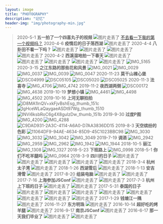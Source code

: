 ```yaml
---
layout: image
title: "PHOTOGRAPHY"
description: "记忆"
header-img: "img/photography-min.jpg"
---
```

> 2020-5-1 **五一拍了一个四喜丸子的视频**
![图片走丢了](http://cdn-rainey.bingqichen.me/uPic/IMG_5646.jpg)
[不去看一下我的第一个视频吗？](https://www.bilibili.com/video/BV15K41157mf)
> 2020-4-6 **疫情后的日子荡西湖**
![图片走丢了](http://cdn-rainey.bingqichen.me/uPic/IMG_4852.jpeg)
> 2020-4-4 **八卦田不看一下吗？**
![图片走丢了](http://cdn-rainey.bingqichen.me/uPic/IMG_5432.jpeg)
![图片走丢了](http://cdn-rainey.bingqichen.me/uPic/IMG_5482.jpg)
![图片走丢了](http://cdn-rainey.bingqichen.me/uPic/IMG_5410.jpg)
![图片走丢了](http://cdn-rainey.bingqichen.me/uPic/IMG_5370.jpg)
> 2020-4-2 **西溪湿地拍一下春天**
![图片走丢了](http://cdn-rainey.bingqichen.me/uPic/4D2EDB9A-60BF-4F3E-A7E3-58E8ED25008E.jpg)
![图片走丢了](http://cdn-rainey.bingqichen.me/uPic/16A84491-D11B-4025-BD57-7B23E66B67BF.jpg)
![图片走丢了](http://cdn-rainey.bingqichen.me/uPic/62A508C8-68C2-409A-9FD6-94E93C602D7C.jpg)
![图片走丢了](http://cdn-rainey.bingqichen.me/uPic/F94C7270-EFC2-4F7F-9221-F48676EC01B9.jpg)
![图片走丢了](http://cdn-rainey.bingqichen.me/uPic/FCCAEEE9-2B88-43CD-B389-C429F8D18283.jpg)
![IMG_5165](http://cdn-rainey.bingqichen.me/uPic/IMG_5165.jpg)
> 2020-3-15 **之江东路的那些花和风景**
![IMG_0021](http://cdn-rainey.bingqichen.me/uPic/IMG_0021.jpeg)
![IMG_0029](http://cdn-rainey.bingqichen.me/uPic/IMG_0029.jpeg)
![IMG_0037](http://cdn-rainey.bingqichen.me/uPic/IMG_0037.jpeg)
![IMG_0039](http://cdn-rainey.bingqichen.me/uPic/IMG_0039.jpeg)
![IMG_0047](http://cdn-rainey.bingqichen.me/uPic/IMG_0047.jpeg)
> 2020-11-23 **莫干山裸心堡**
![DSC04999](http://cdn-rainey.bingqichen.me/uPic/DSC04999.JPG)
![DSC05105](http://cdn-rainey.bingqichen.me/uPic/DSC05105.JPG)
![DSC05020](http://cdn-rainey.bingqichen.me/uPic/DSC05020.jpg)
![DSC05025](http://cdn-rainey.bingqichen.me/uPic/DSC05025.jpg)
> 2020-11-3 **法喜寺**
![IMG_4706](http://cdn-rainey.bingqichen.me/uPic/IMG_4706.jpeg)
![IMG_4742](http://cdn-rainey.bingqichen.me/uPic/IMG_4742.jpeg)
> 2019-11-2 **夜西湖两侧**
![DSC00172](http://cdn-rainey.bingqichen.me/uPic/DSC00172.jpeg)
![IMG_4638](http://cdn-rainey.bingqichen.me/uPic/IMG_4638.jpg)
> 2019-10-19 **梦想小镇**
![IMG_4461](http://cdn-rainey.bingqichen.me/uPic/IMG_4461.jpg)
![IMG_4498](http://cdn-rainey.bingqichen.me/uPic/IMG_4498.jpg)
![IMG_4502](http://cdn-rainey.bingqichen.me/uPic/IMG_4502.jpg)
> 2019-10-16 **上河无聊拍拍**
![iD8MA1lnQV+xkFjvBshEsg_thumb_151c](http://cdn-rainey.bingqichen.me/uPic/iD8MA1lnQV+xkFjvBshEsg_thumb_151c.jpg)
![IgHceWLaQaygaeASDt97Wg_thumb_1510](http://cdn-rainey.bingqichen.me/uPic/IgHceWLaQaygaeASDt97Wg_thumb_1510.jpg)
![INVi6ksbRoC6g4X8guIzDw_thumb_151b](http://cdn-rainey.bingqichen.me/uPic/INVi6ksbRoC6g4X8guIzDw_thumb_151b.jpg)
> 2019-9-30 **过度P图**
![IMG_4200](http://cdn-rainey.bingqichen.me/uPic/IMG_4200.jpeg)
![IMG_4288](http://cdn-rainey.bingqichen.me/uPic/IMG_4288.jpeg)
![C9DAD931-2A3C-4114-A6A0-D7AA3836DD15](http://cdn-rainey.bingqichen.me/uPic/C9DAD931-2A3C-4114-A6A0-D7AA3836DD15.jpg)
> 2019-8-3 **天空缤纷的色彩**
![11064DF9-94AE-4634-85D9-45C1023BBC98](http://cdn-rainey.bingqichen.me/uPic/11064DF9-94AE-4634-85D9-45C1023BBC98.jpeg)
![IMG_3030](http://cdn-rainey.bingqichen.me/uPic/IMG_3030.jpeg)
![IMG_3032](http://cdn-rainey.bingqichen.me/uPic/IMG_3032.jpeg)
![IMG_3042](http://cdn-rainey.bingqichen.me/uPic/IMG_3042.jpeg)
![IMG_3049](http://cdn-rainey.bingqichen.me/uPic/IMG_3049.jpeg)
> 2019-7-19 **调酒**
![IMG_2942](http://cdn-rainey.bingqichen.me/uPic/IMG_2942.jpeg)
![IMG_2959](http://cdn-rainey.bingqichen.me/uPic/IMG_2959.jpeg)
![IMG_2962](http://cdn-rainey.bingqichen.me/uPic/IMG_2962.jpeg)
![IMG_1942](http://cdn-rainey.bingqichen.me/uPic/IMG_1942.jpeg)
![IMG_1944](http://cdn-rainey.bingqichen.me/uPic/IMG_1944.jpeg)
> 2018-10-5 **丽江**
![IMG_1308](http://cdn-rainey.bingqichen.me/uPic/IMG_1308.jpeg)
![IMG_1327](http://cdn-rainey.bingqichen.me/uPic/IMG_1327.jpeg)
> 2018-5-23 **下班路上**
![IMG_0998](http://cdn-rainey.bingqichen.me/uPic/IMG_0998.jpg)
> 2018-5-1 **你们不吃羊腿吗**
![IMG_0964](http://cdn-rainey.bingqichen.me/uPic/IMG_0964.jpeg)
> 2018-3-9 **四川的日子**
![图片走丢了](http://cdn-rainey.bingqichen.me/2018-04-10-619e3808-UNADJUSTEDNONRAW_thumb_ad3.jpg)
![图片走丢了](http://cdn-rainey.bingqichen.me/2018-04-10-619e3808-UNADJUSTEDNONRAW_thumb_ad4.jpg)
![图片走丢了](http://cdn-rainey.bingqichen.me/2018-04-10-3362897a-pVfiLo26QFusMAaXJrJqvw_thumb_ac6.jpg)
![图片走丢了](http://cdn-rainey.bingqichen.me/2018-04-10-59c2e812-9Hukw%2bFLRzmUMxmMTY4yyA_thumb_aec.jpg)
![图片走丢了](http://cdn-rainey.bingqichen.me/2018-04-10-59c2e812-GUzsByjwQH6dYdx85dQI9A_thumb_ae6.jpg)
> 2018-3-4 **杭州太子湾**
![图片走丢了](http://cdn-rainey.bingqichen.me/2018-04-10-81819a86-%e5%a4%aa%e5%ad%90%e6%b9%be.jpg)
> 2018-1-26 **西湖雪后**
![图片走丢了](http://cdn-rainey.bingqichen.me/2018-04-10-0173749f-%e8%a5%bf%e6%b9%96%e9%9b%aa%e6%99%af.jpg)
> 2018-1-13 **安吉滑雪**
![图片走丢了](http://cdn-rainey.bingqichen.me/2018-04-10-6618e48c-%e5%ae%89%e5%90%89%e6%bb%91%e9%9b%aa.jpg)
> 2017-8-20 **组装电脑**
![图片走丢了](http://cdn-rainey.bingqichen.me/2018-04-10-d317974d-%e7%bb%84%e8%a3%85%e6%9c%ba1.jpg)
![图片走丢了](http://cdn-rainey.bingqichen.me/2018-04-10-86127a36-%e7%bb%84%e8%a3%85%e6%9c%ba.jpg)
> 2017-7-16 **上海参加JSConf**
![图片走丢了](http://cdn-rainey.bingqichen.me/2018-04-10-02be6ad4-JSConf1.jpg)
![图片走丢了](http://cdn-rainey.bingqichen.me/2018-04-10-02be6ad4-JSConf2.jpg)
> 2017-7-3 **杭州上下班的日子**
![图片走丢了](http://cdn-rainey.bingqichen.me/2018-04-10-ec1ec37e-%e8%a1%97%e6%99%af.jpg)
![图片走丢了](http://cdn-rainey.bingqichen.me/2018-04-10-9a2bdcec-%e4%b8%8b%e7%8f%ad%e8%b7%af%e4%b8%8a.jpg)
> 2017-5-31 **泰国的日子**
![图片走丢了](http://cdn-rainey.bingqichen.me/2018-04-10-7b0d0484-%e8%8a%ad%e4%b8%9c%e6%b5%b7%e6%bb%a9_1.jpg)
![图片走丢了](http://cdn-rainey.bingqichen.me/2018-04-10-66ba8d7d-%e8%8a%ad%e4%b8%9c%e6%b5%b7%e6%bb%a9_2.jpg)
![图片走丢了](http://cdn-rainey.bingqichen.me/2018-04-10-d03908a4-%e8%8a%ad%e4%b8%9c%e6%b5%b7%e6%bb%a9_3.jpg)
![图片走丢了](http://cdn-rainey.bingqichen.me/2018-04-10-d03908a4-phuket.jpg)
![图片走丢了](http://cdn-rainey.bingqichen.me/2018-04-10-d03908a4-Thailand_5.jpg)
![图片走丢了](http://cdn-rainey.bingqichen.me/2018-04-10-ebc44887-Thailand_6.jpg)
![图片走丢了](http://cdn-rainey.bingqichen.me/2018-04-10-ebc44887-Thailand_7.jpg)
![图片走丢了](http://cdn-rainey.bingqichen.me/2018-04-10-f10053fe-%e6%9b%bc%e8%b0%b7%e5%9f%8e%e5%b8%82.jpg)
> 2017-1-29 **钱塘江一隅**
![图片走丢了](http://cdn-rainey.bingqichen.me/2018-04-10-683884ca-%e9%92%b1%e5%a1%98%e6%b1%9f%e4%b8%80%e9%9a%85.jpg)
> 2016-11-27 **东方明珠**
![图片走丢了](http://cdn-rainey.bingqichen.me/2018-04-10-4680ba8e-ShangHai_1.jpg)
> 2016-10-14 **超好吃的烤羊腿**
![图片走丢了](http://cdn-rainey.bingqichen.me/2018-04-10-99f1f17a-UNADJUSTEDNONRAW_thumb_221.jpg)
> 2016-9-17 **南京JSConf**
![图片走丢了](http://cdn-rainey.bingqichen.me/2018-04-10-fc76b7f0-JSConf.jpg)
> 2016-6-17 **那一天我们毕业了**
![图片走丢了](http://cdn-rainey.bingqichen.me/2018-04-10-3f0236c9-NingBo_1.jpg)
![图片走丢了](http://cdn-rainey.bingqichen.me/2018-04-10-db1bc8b8-NingBo_2.jpg)